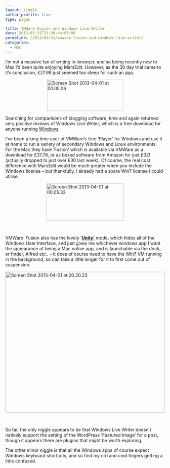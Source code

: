 ```yaml
---
layout: single
author_profile: true
type: pages

title: VMWare Fusion and Windows Live Writer
date: 2013-03-31T23:30:44+00:00
permalink: /2013/03/31/vmware-fusion-and-windows-live-writer/
categories:
  - Mac
---
```

I’m not a massive fan of writing in-browser, and so being recently new to Mac I’d been quite enjoying MarsEdit. However, as the 30 day trial came to it’s conclusion, £27.99 just seemed too steep for such an app.

[<img style="display: block; float: none; margin-left: auto; margin-right: auto; border-width: 0px;" title="Screen Shot 2013-04-01 at 00.05.06" alt="Screen Shot 2013-04-01 at 00.05.06" src="http://ox10.it/allbs/wp-content/uploads/2013/03/ScreenShot20130401at00.05.06_thumb.png" width="241" height="99" border="0" />](http://ox10.it/allbs/wp-content/uploads/2013/03/ScreenShot20130401at00.05.06.png)

Searching for comparisons of blogging software, time and again returned very positive reviews of Windows Live Writer, which is a free download for anyone running <span style="text-decoration: underline;">Windows</span>.

I’ve been a long time user of VMWare’s free ‘Player’ for Windows and use it at home to run a variety of secondary Windows and Linux environments. For the Mac they have ‘Fusion’ which is available via VMWare as a download for £37.78, or as boxed software from Amazon for just £32! (actually dropped to just over £30 last week). Of course, the real cost difference with MarsEdit would be much greater when you include the Windows license &#8211; but thankfully, I already had a spare Win7 license I could utilise.

[<img style="display: block; float: none; margin-left: auto; margin-right: auto; border-width: 0px;" title="Screen Shot 2013-04-01 at 00.05.33" alt="Screen Shot 2013-04-01 at 00.05.33" src="http://ox10.it/allbs/wp-content/uploads/2013/03/ScreenShot20130401at00.05.33_thumb.png" width="244" height="118" border="0" />](http://ox10.it/allbs/wp-content/uploads/2013/03/ScreenShot20130401at00.05.33.png)

&nbsp;

VMWare  Fusion also has the lovely ‘**<span style="text-decoration: underline;">Unity’</span>** mode, which hides all of the Windows User Interface, and just gives me whichever windows app I want the appearance of being a Mac native app, and is launchable via the dock, or finder, Alfred etc.. – it does of course need to have the Win7 VM running in the background, so can take a little longer for it to first come out of suspension.

[<img style="display: inline; border-width: 0px;" title="Screen Shot 2013-04-01 at 00.20.23" alt="Screen Shot 2013-04-01 at 00.20.23" src="http://ox10.it/allbs/wp-content/uploads/2013/03/ScreenShot20130401at00.20.23_thumb1.png" width="504" height="445" border="0" />](http://ox10.it/allbs/wp-content/uploads/2013/03/ScreenShot20130401at00.20.231.png)

&nbsp;

So far, the only niggle appears to be that Windows Live Writer doesn’t natively support the setting of the WordPress ‘Featured Image’ for a post, though it appears there are plugins that might be worth exploring.

The other minor niggle is that all the Windows apps of course expect Windows keyboard shortcuts, and so find my ctrl and cmd fingers getting a little confused.
